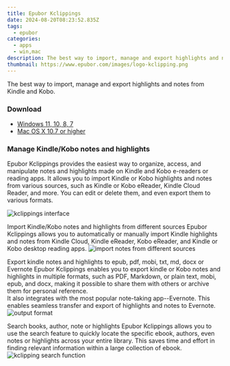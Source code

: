 ```yaml
---
title: Epubor Kclippings
date: 2024-08-20T08:23:52.835Z
tags: 
  - epubor
categories: 
  - apps
  - win,mac
description: The best way to import, manage and export highlights and notes from Kindle and Kobo.
thumbnail: https://www.epubor.com/images/logo-kclipping.png
---
```


The best way to import, manage and export highlights and notes from Kindle and Kobo.


### Download

- [Windows 11, 10, 8, 7](https://secure.2checkout.com/order/checkout.php?QTY=1&AFFILIATE=108875&CART=1&CARD=2&DESIGN_TYPE=2&CURRENCY=USD&ORDERSTYLE=nLWooJa5iLg=&PAY_TYPE=PAYPAL&PRODS=40935788&OPTIONS40935788=LicenseALife)
- [Mac OS X 10.7 or higher](https://secure.2checkout.com/order/checkout.php?QTY=1&AFFILIATE=108875&CART=1&CARD=2&DESIGN_TYPE=2&CURRENCY=USD&ORDERSTYLE=nLWooJa5iLg=&PAY_TYPE=PAYPAL&PRODS=40935810&OPTIONS40935810=LicenseALife)

### Manage Kindle/Kobo notes and highlights

Epubor Kclippings provides the easiest way to organize, access, and manipulate notes and highlights made on Kindle and Kobo e-readers or reading apps. It allows you to import Kindle or Kobo highlights and notes from various sources, such as Kindle or Kobo eReader, Kindle Cloud Reader, and more. You can edit or delete them, and even export them to various formats.

![kclippings interface](https://www.epubor.com/kclippings.htmlimages/klcipping-interface.png)

Import Kindle/Kobo notes and highlights from different sources Epubor Kclippings allows you to automatically or manually import Kindle highlights and notes from Kindle Cloud, Kindle eReader, Kobo eReader, and Kindle or Kobo desktop reading apps. ![import notes from different sources](https://www.epubor.com/images/import-note-different-source.png)

Export kindle notes and highlights to epub, pdf, mobi, txt, md, docx or Evernote Epubor Kclippings enables you to export kindle or Kobo notes and highlights in multiple formats, such as PDF, Markdown, or plain text, mobi, epub, and docx, making it possible to share them with others or archive them for personal reference.  
It also integrates with the most popular note-taking app--Evernote. This enables seamless transfer and export of highlights and notes to Evernote. ![output format](https://www.epubor.com/kclippings.htmlimages/kclippings-feature-export-format.png)

Search books, author, note or highlights Epubor Kclippings allows you to use the search feature to quickly locate the specific ebook, authors, even notes or highlights across your entire library. This saves time and effort in finding relevant information within a large collection of ebook. ![kclipping search function](https://www.epubor.com/images/search-author-highlights-1.png)


<ins class="adsbygoogle"
      style="display:block"
      data-ad-client="ca-pub-7571918770474297"
      data-ad-slot="8358498916"
      data-ad-format="auto"
      data-full-width-responsive="true"></ins>